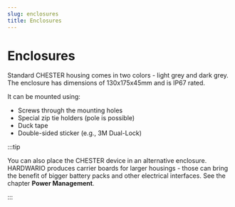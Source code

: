 ```yaml
---
slug: enclosures
title: Enclosures
---
```


# Enclosures

Standard CHESTER housing comes in two colors - light grey and dark grey. The enclosure has dimensions of 130x175x45mm and is IP67 rated.

It can be mounted using:

* Screws through the mounting holes
* Special zip tie holders (pole is possible)
* Duck tape
* Double-sided sticker (e.g., 3M Dual-Lock)

:::tip

You can also place the CHESTER device in an alternative enclosure. HARDWARIO produces carrier boards for larger housings - those can bring the benefit of bigger battery packs and other electrical interfaces. See the chapter **Power Management**.

:::
